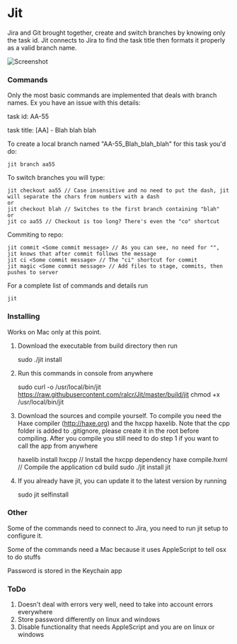 # Jit
Jira and Git brought together, create and switch branches by knowing only the task id.
Jit connects to Jira to find the task title then formats it properly as a valid branch name.

![Screenshot](http://s18.postimg.org/vv7c6n8cp/jit.png)

### Commands
Only the most basic commands are implemented that deals with branch names.
Ex you have an issue with this details:
  
  task id: AA-55
  
  task title: [AA] - Blah blah blah

To create a local branch named "AA-55_Blah_blah_blah" for this task you'd do:

	jit branch aa55	

To switch branches you will type: 

	jit checkout aa55 // Case insensitive and no need to put the dash, jit will separate the chars from numbers with a dash
	or
	jit checkout blah // Switches to the first branch containing "blah"
	or
	jit co aa55 // Checkout is too long? There's even the "co" shortcut

Commiting to repo:

	jit commit <Some commit message> // As you can see, no need for "", jit knows that after commit follows the message
	jit ci <Some commit message> // The "ci" shortcut for commit
	jit magic <Some commit message> // Add files to stage, commits, then pushes to server

For a complete list of commands and details run

	jit

### Installing

Works on Mac only at this point.

 1. Download the executable from build directory then run

	sudo ./jit install
	
 2. Run this commands in console from anywhere

	sudo curl -o /usr/local/bin/jit https://raw.githubusercontent.com/ralcr/Jit/master/build/jit
	chmod +x /usr/local/bin/jit

 3. Download the sources and compile yourself. To compile you need the Haxe compiler (http://haxe.org) and the hxcpp haxelib. Note that the cpp folder is added to .gitignore, please create it in the root before compiling. After you compile you still need to do step 1 if you want to call the app from anywhere
 
	haxelib install hxcpp // Install the hxcpp dependency
	haxe compile.hxml // Compile the application
	cd build
	sudo ./jit install
	jit

 4. If you already have jit, you can update it to the latest version by running

 	sudo jit selfinstall

### Other
Some of the commands need to connect to Jira, you need to run jit setup to configure it.

Some of the commands need a Mac because it uses AppleScript to tell osx to do stuffs

Password is stored in the Keychain app

### ToDo
1. Doesn't deal with errors very well, need to take into account errors everywhere
2. Store password differently on linux and windows
3. Disable functionality that needs AppleScript and you are on linux or windows
